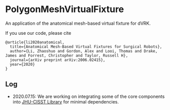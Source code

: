 # PolygonMeshVirtualFixture
An application of the anatomical mesh-based virtual fixture for dVRK.

If you use our code, please cite
```
@article{li2020anatomical,
  title={Anatomical Mesh-Based Virtual Fixtures for Surgical Robots},
  author={Li, Zhaoshuo and Gordon, Alex and Looi, Thomas and Drake, James and Forrest, Christopher and Taylor, Russell H},
  journal={arXiv preprint arXiv:2006.02415},
  year={2020}
}
```
## Log
- 2020.07.15: We are working on integrating some of the core components into [JHU-CISST Library](https://github.com/jhu-cisst/cisst) for minimal dependencies.
